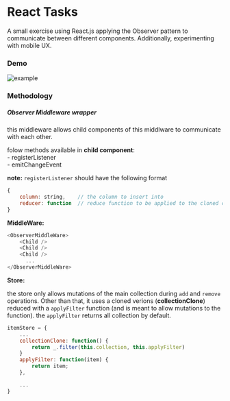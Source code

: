 # React Tasks

A small exercise using React.js applying the Observer pattern to communicate 
between different components. Additionally, experimenting with mobile UX.

### Demo

![example](animation.gif)


### Methodology

##### Observer Middleware wrapper

this middleware allows child components of this middlware to communicate
with each other.

folow methods available in **child component**:  
    - registerListener  
    - emitChangeEvent  

**note:** `registerListener` should have the following format  

```javascript
{
    column: string,    // the column to insert into
    reducer: function  // reduce function to be applied to the cloned collection
}
```

**MiddleWare:**  

```javascript
<ObserverMiddleWare>
    <Child />
    <Child />
    <Child />
      ...
</ObserverMiddleWare>

```

**Store:**  

the store only allows mutations of the main collection during `add` and `remove`
operations. Other than that, it uses a cloned verions (**collectionClone**) reduced 
with a `applyFilter` function (and is meant to allow mutations to the function).
the `applyFilter` returns all collection by default.

```javascript
itemStore = {
    ...
    collectionClone: function() {
        return _.filter(this.collection, this.applyFilter)
    }
    applyFilter: function(item) {
        return item;
    },

    ...
}
```
